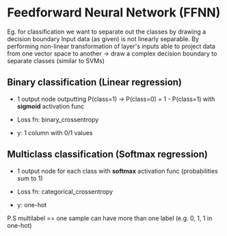 # Feedforward Neural Network (FFNN)

Eg. for classification we want to separate out the classes by drawing a decision boundary
Input data (as given) is not linearly separable.
By performing non-linear transformation of layer's inputs able to project data from one vector space to another -> draw a complex decision boundary to separate classes (similar to SVMs)


## Binary classification (Linear regression)

- 1 output node outputting P(class=1) -> P(class=0) = 1 - P(class=1) with **sigmoid** activation func

- Loss fn: binary_crossentropy

- y: 1 column with 0/1 values


## Multiclass classification (Softmax regression)

- 1 output node for each class with **softmax** activation func (probabilities sum to 1)

- Loss fn: categorical_crossentropy

- y: one-hot

P.S multilabel == one sample can have more than one label (e.g. 0, 1, 1 in one-hot)